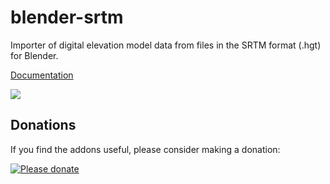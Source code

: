 # blender-srtm
Importer of digital elevation model data from files in the SRTM format (.hgt) for Blender.

[Documentation](https://github.com/vvoovv/blender-srtm/wiki/Documentation)

![](https://raw.githubusercontent.com/wiki/vvoovv/blender-srtm/images/import_srtm_03.png)

## Donations
If you find the addons useful, please consider making a donation:

[![Please donate](https://www.paypalobjects.com/en_US/GB/i/btn/btn_donateCC_LG.gif)](https://www.paypal.com/cgi-bin/webscr?cmd=_s-xclick&hosted_button_id=NNQBWQ6TH2N7N)

